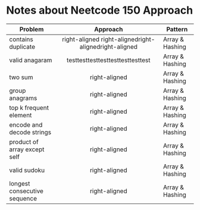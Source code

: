 # Notes about Neetcode 150 Approach


| Problem                      |                       Approach                        | Pattern         |
| ---------------------------- | :---------------------------------------------------: | --------------- |
| contains duplicate           | right-aligned right-alignedright-alignedright-aligned | Array & Hashing |
| valid anagaram               |           testtesttesttesttesttesttesttest            | Array & Hashing |
| two sum                      |                     right-aligned                     | Array & Hashing |
| group anagrams               |                     right-aligned                     | Array & Hashing |
| top k frequent element       |                     right-aligned                     | Array & Hashing |
| encode and decode strings    |                     right-aligned                     | Array & Hashing |
| product of array except self |                     right-aligned                     | Array & Hashing |
| valid sudoku                 |                     right-aligned                     | Array & Hashing |
| longest consecutive sequence |                     right-aligned                     | Array & Hashing |
